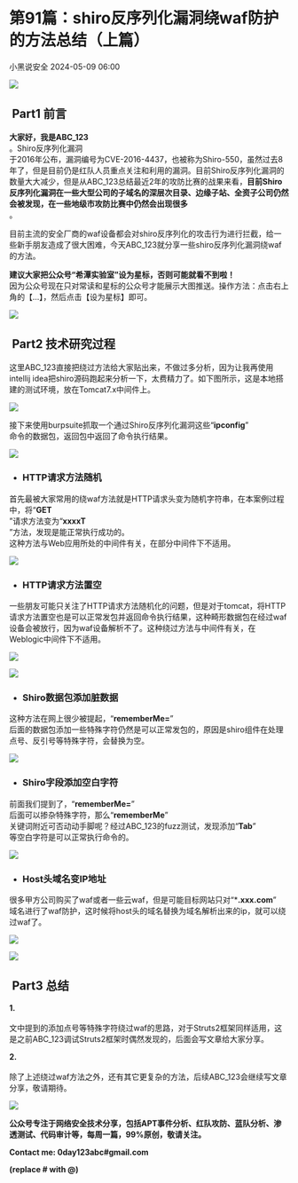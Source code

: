 #  第91篇：shiro反序列化漏洞绕waf防护的方法总结（上篇）   
 小黑说安全   2024-05-09 06:00  
  
![](https://mmbiz.qpic.cn/mmbiz_png/OAz0RNU450ATcz6jUJnFNeOxRzVZ9Lbc0INLwTJTZT1GaNutZrfDn6csvjBoS2ox0efLUEexXqPEcVbYfbLo8w/640?wx_fmt=png "")  
##  Part1 前言   
  
**大家好，我是ABC_123**  
。Shiro反序列化漏洞  
于2016年公布，漏洞编号为CVE-2016-4437，也被称为Shiro-550，虽然过去8年了，但是目前仍是红队人员重点关注和利用的漏洞。目前Shiro反序列化漏洞的数量大大减少，但是从ABC_123总结最近2年的攻防比赛的战果来看，**目前Shiro反序列化漏洞在一些大型公司的子域名的深层次目录、边缘子站、全资子公司仍然会被发现，在一些地级市攻防比赛中仍然会出现很多**  
。  
  
目前主流的安全厂商的waf设备都会对shiro反序列化的攻击行为进行拦截，给一些新手朋友造成了很大困难，今天ABC_123就分享一些shiro反序列化漏洞绕waf的方法。  
  
**建议大家把公众号“希潭实验室”设为星标，否则可能就看不到啦！**  
因为公众号现在只对常读和星标的公众号才能展示大图推送。操作方法：点击右上角的【...】，然后点击【设为星标】即可。  
  
![](https://mmbiz.qpic.cn/mmbiz_jpg/OAz0RNU450Dq1Q8s4COc7InkMO0jIGjiaGho1fcJicpibWB4vzvIM1wAib9TiakVECbIM5S0mHCTTeGJJibWtCe25vXw/640?wx_fmt=jpeg&from=appmsg "")  
  
##  Part2 技术研究过程   
  
这里ABC_123直接把绕过方法给大家贴出来，不做过多分析，因为让我再使用intellij idea把shiro源码跑起来分析一下，太费精力了。如下图所示，这是本地搭建的测试环境，放在Tomcat7.x中间件上。  
  
![](https://mmbiz.qpic.cn/mmbiz_png/OAz0RNU450BNXDJlEZvOpWw2PiaZuibfzKp5BjYjeET7wPxOgDXHVa7Sa1ricfAm5EkRJ3h8Zsj3EFNkEGOFhWFiag/640?wx_fmt=png&from=appmsg "")  
  
  
接下来使用burpsuite抓取一个通过Shiro反序列化漏洞这些“**ipconfig**”  
命令的数据包，返回包中返回了命令执行结果。  
  
![](https://mmbiz.qpic.cn/mmbiz_png/OAz0RNU450BNXDJlEZvOpWw2PiaZuibfzKFicGhicWIPwiaTaoyWyQUyqOaAVax0qZsIBicx6PlEianExhYhHsZicxqXDg/640?wx_fmt=png&from=appmsg "")  
  
- ### HTTP请求方法随机  
  
首先最被大家常用的绕waf方法就是HTTP请求头变为随机字符串，在本案例过程中，将“**GET**  
”请求方法变为“**xxxxT**  
”方法，发现是能正常执行成功的。  
这种方法与Web应用所处的中间件有关，在部分中间件下不适用。  
  
![](https://mmbiz.qpic.cn/mmbiz_png/OAz0RNU450BNXDJlEZvOpWw2PiaZuibfzKV3rZZ7ynTfqqhn30L8B1icMkHQs2xyK0jdwYDcnj7uMG9sicgjvSGBow/640?wx_fmt=png&from=appmsg "")  
  
- ### HTTP请求方法置空  
  
一些朋友可能只关注了HTTP请求方法随机化的问题，但是对于tomcat，将HTTP请求方法置空也是可以正常发包并返回命令执行结果，这种畸形数据包在经过waf设备会被放行，因为waf设备解析不了。这种绕过方法与中间件有关，在Weblogic中间件下不适用。  
  
![](https://mmbiz.qpic.cn/mmbiz_png/OAz0RNU450BNXDJlEZvOpWw2PiaZuibfzKHMRUS7v1vkpLQfndMgMmsaDbZQRh4y5c1xN0AhyeWBny59tqrKhqAw/640?wx_fmt=png&from=appmsg "")  
  
![](https://mmbiz.qpic.cn/mmbiz_jpg/OAz0RNU450BNXDJlEZvOpWw2PiaZuibfzKmo4bH7q6QOwuglh1M83a1OJWicTzq9KdCN4XVrewqrX3Wspa8qvRvZA/640?wx_fmt=jpeg&from=appmsg "")  
  
- ### Shiro数据包添加脏数据  
  
这种方法在网上很少被提起，“**rememberMe=**”  
后面的数据包添加一些特殊字符仍然是可以正常发包的，原因是shiro组件在处理点号、反引号等特殊字符，会替换为空。  
  
![](https://mmbiz.qpic.cn/mmbiz_png/OAz0RNU450BNXDJlEZvOpWw2PiaZuibfzKfDTZKJGrJR8jjwGticrPYcxMa7YSsuyuhicrNIKl1nmP8GvmDuzQEJhg/640?wx_fmt=png&from=appmsg "")  
  
- ### Shiro字段添加空白字符  
  
前面我们提到了，“**rememberMe=**”  
后面可以掺杂特殊字符，那么“**rememberMe**”  
关键词附近可否动动手脚呢？经过ABC_123的fuzz测试，发现添加“**Tab**”  
等空白字符是可以正常执行命令的。  
  
![](https://mmbiz.qpic.cn/mmbiz_png/OAz0RNU450BNXDJlEZvOpWw2PiaZuibfzKH9JWqXg72rmGt4J6r614lzaRrsurovxgLLRmcUZLttzNxRtJia3gqEA/640?wx_fmt=png&from=appmsg "")  
  
- ### Host头域名变IP地址  
  
很多甲方公司购买了waf或者一些云waf，但是可能目标网站只对“***.xxx.com**”  
域名进行了waf防护，这时候将host头的域名替换为域名解析出来的ip，就可以绕过waf了。  
  
![](https://mmbiz.qpic.cn/mmbiz_png/OAz0RNU450BNXDJlEZvOpWw2PiaZuibfzKoS1Fm82463ebbfd8T5Qia3J95JgToF3OYRwU73uG2jWc0ggTh9LjVRw/640?wx_fmt=png&from=appmsg "")  
  
![](https://mmbiz.qpic.cn/mmbiz_png/OAz0RNU450BNXDJlEZvOpWw2PiaZuibfzKorhzI5M221wicibHMtYO0d8TJdxQjNEKCdlUHDvuJpH9PE9NcrVOBA0w/640?wx_fmt=png&from=appmsg "")  
  
##  Part3 总结   
  
**1.**  
    
文中提到的添加点号等特殊字符绕过waf的思路，对于Struts2框架同样适用，这是之前ABC_123调试Struts2框架时偶然发现的，后面会写文章给大家分享。  
  
**2.**  
    
除了上述绕过waf方法之外，还有其它更复杂的方法，后续ABC_123会继续写文章分享，敬请期待。  
  
  
![](https://mmbiz.qpic.cn/mmbiz_png/OAz0RNU450A5qqg2iaK6KIYYR8y6pF5Rh3JHDibOKOop204nXz618iawdRb8dABicMPtHb2PkJE8x6koJO5HyuwZJQ/640?wx_fmt=other&wxfrom=5&wx_lazy=1&wx_co=1&tp=webp "")  
  
  
**公众号专注于网络安全技术分享，包括APT事件分析、红队攻防、蓝队分析、渗透测试、代码审计等，每周一篇，99%原创，敬请关注。**  
  
**Contact me: 0day123abc#gmail.com**  
  
**(replace # with @)**  
  
  
